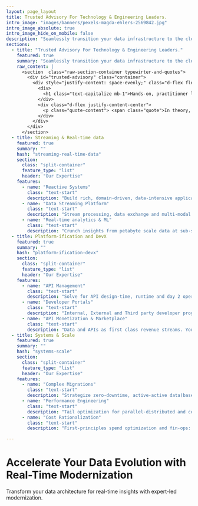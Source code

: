 ```yaml
---
layout: page_layout
title: Trusted Advisory For Technology & Engineering Leaders.
intro_image: "images/banners/pexels-magda-ehlers-2569842.jpg"
intro_image_absolute: true
intro_image_hide_on_mobile: false
description: "Seamlessly transition your data infrastructure to the cloud for enhanced scalability and agility."
sections:
  - title: "Trusted Advisory For Technology & Engineering Leaders."
    featured: true
    summary: "Seamlessly transition your data infrastructure to the cloud for enhanced scalability and agility."
    raw_content: |
      <section  class="raw-section-container typewirter-and-quotes">
        <div id="trusted-advisory" class="container">
          <div style="justify-content: space-evenly;" class="d-flex flex-column h-100 ">
            <div>
              <h1 class="text-capitalize mb-1">Hands-on, practitioner led consulting.</h1>
            </div>
            <div class="d-flex justify-content-center">
              <p class="quote-content"> <span class="quote">In theory, there is no difference between theory and practice. In practice, there is.</span>  – Yogi Berra</p>
            </div>
          </div>  
        </div>
      </section>
  - title: Streaming & Real-time data
    featured: true
    summary: ""
    hash: "streaming-real-time-data"
    section:
      class: "split-container"
      feature_type: "list"
      header: "Our Expertise"
    features:
      - name: "Reactive Systems"
        class: "text-start"
        description: "Build rich, domain-driven, data-intensive applications for scale and resilience."
      - name: "Data Streaming Platform"
        class: "text-start"
        description: "Stream processing, data exchange and multi-modal data products, with a central nervous system metaphor."
      - name: "Real-time analytics & ML"
        class: "text-start"
        description: "Crunch insights from petabyte scale data at sub-second latencies."
  - title: Platform-ification and DevX
    featured: true
    summary: ""
    hash: "platform-ification-devx"
    section:
      class: "split-container"
      feature_type: "list"
      header: "Our Expertise"
    features:
      - name: "API Management"
        class: "text-start"
        description: "Solve for API design-time, runtime and day 2 operations at enterprise scale."
      - name: "Developer Portals"
        class: "text-start"
        description: "Internal, External and Third party developer programs"
      - name: "API Monetization & Marketplace"
        class: "text-start"
        description: "Data and APIs as first class revenue streams. Your company as a service."
  - title: Systems & Scale
    featured: true
    summary: ""
    hash: "systems-scale"
    section:
      class: "split-container"
      feature_type: "list"
      header: "Our Expertise"
    features:
      - name: "Complex Migrations"
        class: "text-start"
        description: "Strategize zero-downtime, active-active data(base) and application migrations."
      - name: "Performance Engineering"
        class: "text-start"
        description: "Tail optimization for parallel-distributed and concurrent user facing systems"
      - name: "Cost Rationalization"
        class: "text-start"
        description: "First-principles spend optimization and fin-ops: For cloud, on-prem and PaaS."

---
```


# Accelerate Your Data Evolution with Real-Time Modernization

Transform your data architecture for real-time insights with expert-led modernization.
